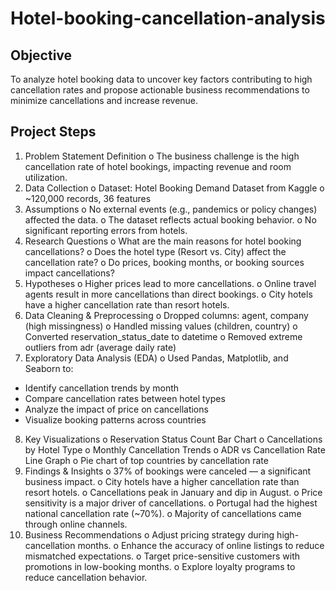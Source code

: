 # Hotel-booking-cancellation-analysis
## Objective
To analyze hotel booking data to uncover key factors contributing to high cancellation rates and propose actionable business recommendations to minimize cancellations and increase revenue.
## Project Steps
1.	Problem Statement Definition
o	The business challenge is the high cancellation rate of hotel bookings, impacting revenue and room utilization.
2.	Data Collection
o	Dataset: Hotel Booking Demand Dataset from Kaggle
o	~120,000 records, 36 features
3.	Assumptions
o	No external events (e.g., pandemics or policy changes) affected the data.
o	The dataset reflects actual booking behavior.
o	No significant reporting errors from hotels.
4.	Research Questions
o	What are the main reasons for hotel booking cancellations?
o	Does the hotel type (Resort vs. City) affect the cancellation rate?
o	Do prices, booking months, or booking sources impact cancellations?
5.	Hypotheses
o	Higher prices lead to more cancellations.
o	Online travel agents result in more cancellations than direct bookings.
o	City hotels have a higher cancellation rate than resort hotels.
6.	Data Cleaning & Preprocessing
o	Dropped columns: agent, company (high missingness)
o	Handled missing values (children, country)
o	Converted reservation_status_date to datetime
o	Removed extreme outliers from adr (average daily rate)
7.	Exploratory Data Analysis (EDA)
o	Used Pandas, Matplotlib, and Seaborn to:
-	Identify cancellation trends by month
-	Compare cancellation rates between hotel types
-	Analyze the impact of price on cancellations
-	Visualize booking patterns across countries
8.	Key Visualizations
o	Reservation Status Count Bar Chart
o	Cancellations by Hotel Type
o	Monthly Cancellation Trends
o	ADR vs Cancellation Rate Line Graph
o	Pie chart of top countries by cancellation rate
9.	Findings & Insights
o	37% of bookings were canceled — a significant business impact.
o	City hotels have a higher cancellation rate than resort hotels.
o	Cancellations peak in January and dip in August.
o	Price sensitivity is a major driver of cancellations.
o	Portugal had the highest national cancellation rate (~70%).
o	Majority of cancellations came through online channels.
10.	Business Recommendations
o	Adjust pricing strategy during high-cancellation months.
o	Enhance the accuracy of online listings to reduce mismatched expectations.
o	Target price-sensitive customers with promotions in low-booking months.
o	Explore loyalty programs to reduce cancellation behavior.

